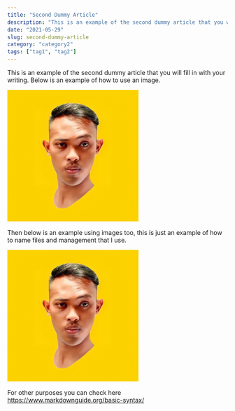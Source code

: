 ```yaml
---
title: "Second Dummy Article"
description: "This is an example of the second dummy article that you will fill in with your writing. Below is an example of how to use an image."
date: "2021-05-29"
slug: second-dummy-article
category: "category2"
tags: ["tag1", "tag2"]
---
```


This is an example of the second dummy article that you will fill in with your writing. Below is an example of how to use an image.

![text alt](../images/posts/001-1-profile-fikriwado.png "text hover")

Then below is an example using images too, this is just an example of how to name files and management that I use.

![text alt](../images/posts/001-2-profile-fikriwado-too.png "text hover")

For other purposes you can check here https://www.markdownguide.org/basic-syntax/